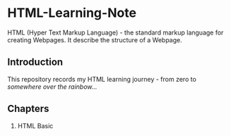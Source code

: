 # HTML-Learning-Note
HTML (Hyper Text Markup Language) - the standard markup language for creating Webpages. It describe the structure of a Webpage.

## Introduction
This repository records my HTML learning journey - from zero to *somewhere over the rainbow...*

## Chapters
1. HTML Basic
